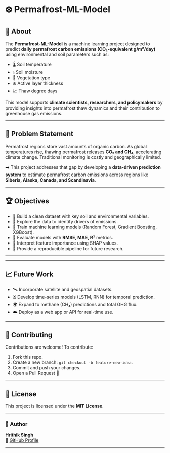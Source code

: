 # ❄️ Permafrost-ML-Model  

## 📌 About  
The **Permafrost-ML-Model** is a machine learning project designed to predict **daily permafrost carbon emissions (CO₂-equivalent g/m²/day)** using environmental and soil parameters such as:  
- 🌡️ Soil temperature  
- 💧 Soil moisture  
- 🌱 Vegetation type  
- ❄️ Active layer thickness  
- 📈 Thaw degree days  

This model supports **climate scientists, researchers, and policymakers** by providing insights into permafrost thaw dynamics and their contribution to greenhouse gas emissions.  

---

## 🎯 Problem Statement  
Permafrost regions store vast amounts of organic carbon. As global temperatures rise, thawing permafrost releases **CO₂ and CH₄**, accelerating climate change. Traditional monitoring is costly and geographically limited.  

➡️ This project addresses that gap by developing a **data-driven prediction system** to estimate permafrost carbon emissions across regions like **Siberia, Alaska, Canada, and Scandinavia**.  

---

## 🏆 Objectives  
- 🔹 Build a clean dataset with key soil and environmental variables.  
- 🔹 Explore the data to identify drivers of emissions.  
- 🔹 Train machine learning models (Random Forest, Gradient Boosting, XGBoost).  
- 🔹 Evaluate models with **RMSE, MAE, R²** metrics.  
- 🔹 Interpret feature importance using SHAP values.  
- 🔹 Provide a reproducible pipeline for future research.  

---




---

## 📈 Future Work  
- 🛰️ Incorporate satellite and geospatial datasets.  
- ⏳ Develop time-series models (LSTM, RNN) for temporal prediction.  
- 🌍 Expand to methane (CH₄) predictions and total GHG flux.  
- ☁️ Deploy as a web app or API for real-time use.  

---

## 🤝 Contributing  
Contributions are welcome! To contribute:  
1. Fork this repo.  
2. Create a new branch: `git checkout -b feature-new-idea`.  
3. Commit and push your changes.  
4. Open a Pull Request 🚀  

---

## 📜 License  
This project is licensed under the **MIT License**.  

---

### 👤 Author  
**Hrithik Singh**  
🔗 [GitHub Profile](https://github.com/def-hrithik)  

---
